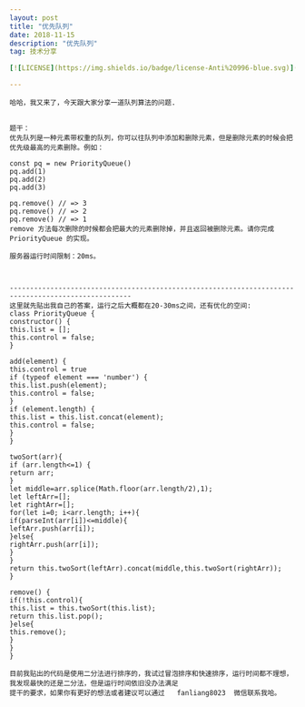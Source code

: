 ```yaml
---
layout: post
title: "优先队列"
date: 2018-11-15
description: "优先队列"
tag: 技术分享

[![LICENSE](https://img.shields.io/badge/license-Anti%20996-blue.svg)](https://github.com/996icu/996.ICU/blob/master/LICENSE)

---
```

    哈哈，我又来了，今天跟大家分享一道队列算法的问题.


    题干：
    优先队列是一种元素带权重的队列，你可以往队列中添加和删除元素，但是删除元素的时候会把优先级最高的元素删除。例如：

    const pq = new PriorityQueue()
    pq.add(1)
    pq.add(2)
    pq.add(3)

    pq.remove() // => 3
    pq.remove() // => 2
    pq.remove() // => 1
    remove 方法每次删除的时候都会把最大的元素删除掉，并且返回被删除元素。请你完成 PriorityQueue 的实现。

    服务器运行时间限制：20ms。



    ----------------------------------------------------------------------------------------------------
    这里就先贴出我自己的答案，运行之后大概都在20-30ms之间，还有优化的空间:
    class PriorityQueue {
    constructor() {
    this.list = [];
    this.control = false;
    }

    add(element) {
    this.control = true
    if (typeof element === 'number') {
    this.list.push(element);
    this.control = false;
    }
    if (element.length) {
    this.list = this.list.concat(element);
    this.control = false;
    }
    }

    twoSort(arr){
    if (arr.length<=1) {
    return arr;
    }
    let middle=arr.splice(Math.floor(arr.length/2),1);
    let leftArr=[];
    let rightArr=[];
    for(let i=0; i<arr.length; i++){
    if(parseInt(arr[i])<=middle){
    leftArr.push(arr[i]);
    }else{
    rightArr.push(arr[i]);
    }
    }
    return this.twoSort(leftArr).concat(middle,this.twoSort(rightArr));
    }

    remove() {
    if(!this.control){
    this.list = this.twoSort(this.list);
    return this.list.pop();
    }else{
    this.remove();
    }
    }
    }

    目前我贴出的代码是使用二分法进行排序的，我试过冒泡排序和快速排序，运行时间都不理想，我发现最快的还是二分法，但是运行时间依旧没办法满足
    提干的要求，如果你有更好的想法或者建议可以通过   fanliang8023  微信联系我哈。
    
    


